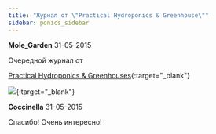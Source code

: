 ```yaml
---
title: "Журнал от \"Practical Hydroponics & Greenhouse\""
sidebar: ponics_sidebar
---
```


**Mole_Garden** 31-05-2015

Очередной журнал от 

[Practical Hydroponics &amp; Greenhouses](http://www.hydroponics.com.au/issues/issue156/html5/?mc_cid=19c20489d1&amp;mc_eid=d74e8bb6e9){:target="_blank"}

[![](/imagehost2/thumbs/a7c39b8d5fa3f2f6ee3a6493cf9f12c1.png)](https://t.me/ponics_ru_files/14383){:target="_blank"}



**Coccinella** 31-05-2015

Спасибо! Очень интересно!


